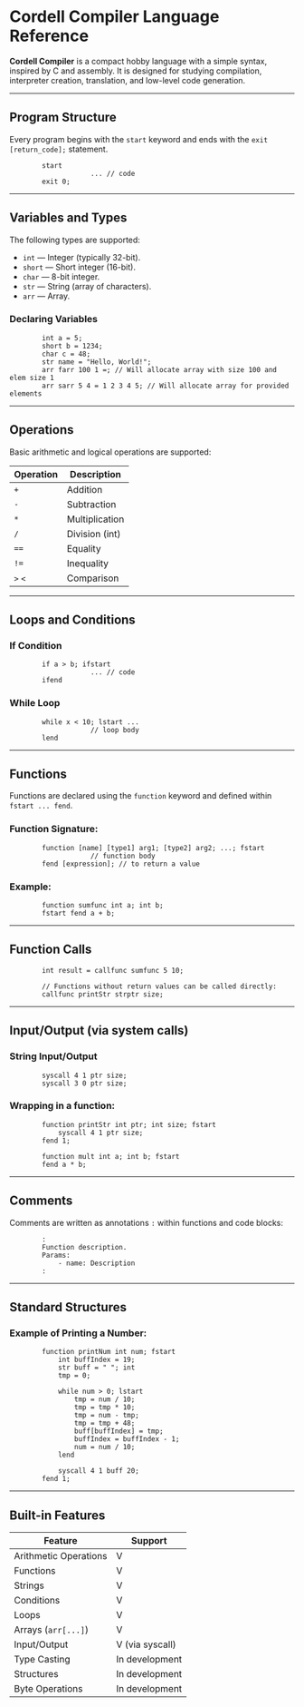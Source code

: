 # Cordell Compiler Language Reference

**Cordell Compiler** is a compact hobby language with a simple syntax, inspired by C and assembly. It is designed for studying compilation, interpreter creation, translation, and low-level code generation.

---

## Program Structure

Every program begins with the `start` keyword and ends with the `exit [return_code];` statement.

            start 
                        ... // code 
            exit 0;

---

## Variables and Types

The following types are supported:

- `int` — Integer (typically 32-bit).
- `short` — Short integer (16-bit).
- `char` — 8-bit integer.
- `str` — String (array of characters).
- `arr` — Array.

### Declaring Variables

            int a = 5;
            short b = 1234;
            char c = 48;
            str name = "Hello, World!";
            arr farr 100 1 =; // Will allocate array with size 100 and elem size 1
            arr sarr 5 4 = 1 2 3 4 5; // Will allocate array for provided elements

---

## Operations

Basic arithmetic and logical operations are supported:

| Operation | Description         |
|-----------|---------------------|
| `+`       | Addition            |
| `-`       | Subtraction         |
| `*`       | Multiplication      |
| `/`       | Division (int)      |
| `==`      | Equality            |
| `!=`      | Inequality          |
| `>` `<`   | Comparison          |

---

## Loops and Conditions

### If Condition

            if a > b; ifstart 
                        ... // code 
            ifend

### While Loop

            while x < 10; lstart ... 
                        // loop body 
            lend

---

## Functions

Functions are declared using the `function` keyword and defined within `fstart ... fend`.

### Function Signature:
            function [name] [type1] arg1; [type2] arg2; ...; fstart 
                        // function body 
            fend [expression]; // to return a value

### Example:

            function sumfunc int a; int b; 
            fstart fend a + b;

---

## Function Calls

            int result = callfunc sumfunc 5 10;
            
            // Functions without return values can be called directly:
            callfunc printStr strptr size;

---

## Input/Output (via system calls)

### String Input/Output

            syscall 4 1 ptr size;
            syscall 3 0 ptr size;


### Wrapping in a function:

            function printStr int ptr; int size; fstart 
                syscall 4 1 ptr size; 
            fend 1;
            
            function mult int a; int b; fstart 
            fend a * b;

---

## Comments

Comments are written as annotations `:` within functions and code blocks:

            :
            Function description.
            Params:
                - name: Description
            :

---

## Standard Structures

### Example of Printing a Number:

            function printNum int num; fstart 
                int buffIndex = 19; 
                str buff = " "; int 
                tmp = 0; 
            
                while num > 0; lstart 
                    tmp = num / 10; 
                    tmp = tmp * 10; 
                    tmp = num - tmp; 
                    tmp = tmp + 48;
                    buff[buffIndex] = tmp;
                    buffIndex = buffIndex - 1;
                    num = num / 10;
                lend
            
                syscall 4 1 buff 20;
            fend 1;

---

## Built-in Features

| Feature               | Support |
|-----------------------|---------|
| Arithmetic Operations | V       |
| Functions             | V       |
| Strings               | V       |
| Conditions            | V       |
| Loops                 | V       |
| Arrays (`arr[...]`)   | V       |
| Input/Output          | V (via syscall) |
| Type Casting          | In development  |
| Structures            | In development  |
| Byte Operations       | In development  |

